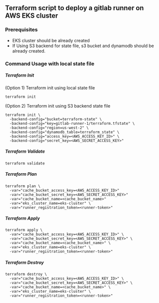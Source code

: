 ## Terraform script to deploy a gitlab runner on AWS EKS cluster

### Prerequisites
* EKS cluster should be already created
* If Using S3 backend for state file, s3 bucket and dynamodb should be already created.

### Command Usage with local state file
##### Terraform Init
(Option 1) Terraform init using local state file
```
terraform init
```

(Option 2) Terraform init using S3 backend state file
```
terraform init \
  -backend-config="bucket=terraform-state" \
  -backend-config="key=gitlab-runner-1/terraform.tfstate" \
  -backend-config="region=us-west-2" \
  -backend-config="dynamodb_table=terraform_state" \
  -backend-config="access_key=<AWS_ACCESS_KEY_ID>" \
  -backend-config="secret_key=<AWS_SECRET_ACCESS_KEY>"
```

##### Terraform Validate
```
terraform validate
```

##### Terraform Plan
```
terraform plan \
  -var="cache_bucket_access_key=<AWS_ACCESS_KEY_ID>"
  -var="cache_bucket_secret_key=<AWS_SECRET_ACCESS_KEY>"
  -var="cache_bucket_name=<cache_bucket_name>"
  -var="eks_cluster_name=eks-cluster" \
  -var="runner_registration_token=<runner-token>"
```

##### Terraform Apply
```
terraform apply \
  -var="cache_bucket_access_key=<AWS_ACCESS_KEY_ID>" \
  -var="cache_bucket_secret_key=<AWS_SECRET_ACCESS_KEY>" \
  -var="cache_bucket_name=<cache_bucket_name>" \
  -var="eks_cluster_name=eks-cluster" \
  -var="runner_registration_token=<runner-token>"
```

##### Terraform Destroy
```
terraform destroy \
  -var="cache_bucket_access_key=<AWS_ACCESS_KEY_ID>" \
  -var="cache_bucket_secret_key=<AWS_SECRET_ACCESS_KEY>" \
  -var="cache_bucket_name=<cache_bucket_name>" \
  -var="eks_cluster_name=eks-cluster" \
  -var="runner_registration_token=<runner-token>"
```
